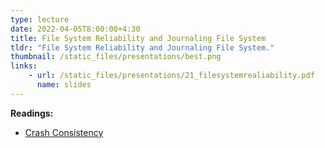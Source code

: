 ```yaml
---
type: lecture
date: 2022-04-05T8:00:00+4:30
title: File System Reliability and Journaling File System
tldr: "File System Reliability and Journaling File System."
thumbnail: /static_files/presentations/best.png
links:
    - url: /static_files/presentations/21_filesystemrealiability.pdf
      name: slides
---
```

**Readings:**
- [Crash Consistency](https://pages.cs.wisc.edu/~remzi/OSTEP/file-journaling.pdf)